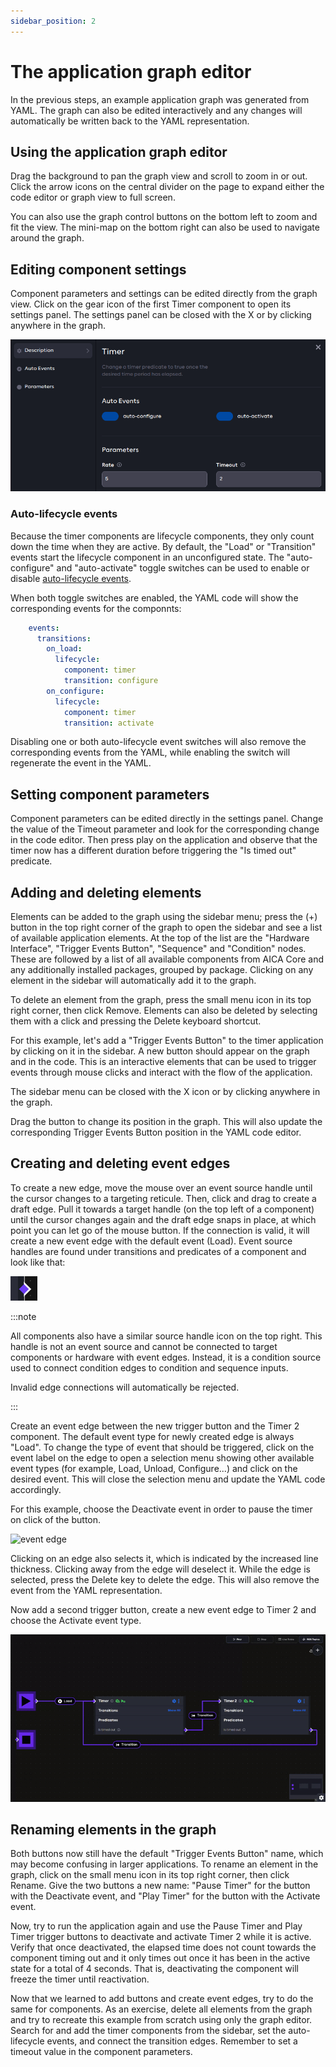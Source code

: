 ```yaml
---
sidebar_position: 2
---
```


# The application graph editor

In the previous steps, an example application graph was generated from YAML. The graph can also be edited interactively
and any changes will automatically be written back to the YAML representation.

## Using the application graph editor

Drag the background to pan the graph view and scroll to zoom in or out. Click the arrow icons on the central divider
on the page to expand either the code editor or graph view to full screen.

You can also use the graph control buttons on the bottom left to zoom and fit the view. The mini-map on the bottom right
can also be used to navigate around the graph.

## Editing component settings

Component parameters and settings can be edited directly from the graph view. Click on the gear icon of the first Timer
component to open its settings panel. The settings panel can be closed with the X or by clicking anywhere in the graph.

![timer settings](./assets/timer-settings.png)

### Auto-lifecycle events

Because the timer components are lifecycle components, they only count down the time when they are active. By default,
the "Load" or "Transition" events start the lifecycle component in an unconfigured state. The "auto-configure" and
"auto-activate" toggle switches can be used to enable or disable
[auto-lifecycle events](../../concepts/05-building-blocks/03-components.md#auto-lifecycle-events).

When both toggle switches are enabled, the YAML code will show the corresponding events for the componnts:

```yaml
    events:
      transitions:
        on_load:
          lifecycle:
            component: timer
            transition: configure
        on_configure:
          lifecycle:
            component: timer
            transition: activate
```

Disabling one or both auto-lifecycle event switches will also remove the corresponding events from the YAML, while
enabling the switch will regenerate the event in the YAML.

## Setting component parameters

Component parameters can be edited directly in the settings panel. Change the value of the Timeout parameter and look
for the corresponding change in the code editor. Then press play on the application and observe that the timer now has a
different duration before triggering the "Is timed out" predicate.

<!-- TODO: explain behavior with "default" once it's working as intended -->

## Adding and deleting elements

Elements can be added to the graph using the sidebar menu; press the (+) button in the top right corner of the graph to
open the sidebar and see a list of available application elements. At the top of the list are the "Hardware Interface",
"Trigger Events Button", "Sequence" and "Condition" nodes. These are followed by a list of all available components from
AICA Core and any additionally installed packages, grouped by package. Clicking on any element in the sidebar will
automatically add it to the graph.

<!-- TODO: link the examples once they exist -->

To delete an element from the graph, press the small menu icon in its top right corner, then click Remove. Elements can
also be deleted by selecting them with a click and pressing the Delete keyboard shortcut.

For this example, let's add a "Trigger Events Button" to the timer application by clicking on it in the sidebar. A new
button should appear on the graph and in the code. This is an interactive elements that can be used to trigger events
through mouse clicks and interact with the flow of the application.

The sidebar menu can be closed with the X icon or by clicking anywhere in the graph.

Drag the button to change its position in the graph. This will also update the corresponding Trigger Events Button
position in the YAML code editor.

## Creating and deleting event edges

To create a new edge, move the mouse over an event source handle until the cursor changes to a targeting reticule. Then,
click and drag to create a draft edge. Pull it towards a target handle (on the top left of a component) until the cursor
changes again and the draft edge snaps in place, at which point you can let go of the mouse button. If the connection is
valid, it will create a new event edge with the default event (Load). Event source handles are found under transitions
and predicates of a component and look like that:

![event handle](./assets/event-source-handle.png)

:::note

All components also have a similar source handle icon on the top right. This handle is not an event source and cannot be
connected to target components or hardware with event edges. Instead, it is a condition source used to connect condition
edges to condition and sequence inputs.

Invalid edge connections will automatically be rejected.

<!-- TODO: link example with conditions -->

:::

Create an event edge between the new trigger button and the Timer 2 component. The default event type for newly created
edge is always "Load". To change the type of event that should be triggered, click on the event label on the edge to
open a selection menu showing other available event types (for example, Load, Unload, Configure...) and click on the
desired event. This will close the selection menu and update the YAML code accordingly.

For this example, choose the Deactivate event in order to pause the timer on click of the button.

![event edge](./assets/event-edge.png)

Clicking on an edge also selects it, which is indicated by the increased line thickness. Clicking away from the edge
will deselect it. While the edge is selected, press the Delete key to delete the edge. This will also remove the
event from the YAML representation.

Now add a second trigger button, create a new event edge to Timer 2 and choose the Activate event type.

![trigger buttons](./assets/trigger-buttons.gif)

## Renaming elements in the graph

Both buttons now still have the default "Trigger Events Button" name, which may become confusing in larger applications.
To rename an element in the graph, click on the small menu icon in its top right corner, then click Rename. Give the two
buttons a new name: "Pause Timer" for the button with the Deactivate event, and "Play Timer" for the button with the
Activate event.

Now, try to run the application again and use the Pause Timer and Play Timer trigger buttons to deactivate and activate
Timer 2 while it is active. Verify that once deactivated, the elapsed time does not count towards the component timing
out and it only times out once it has been in the active state for a total of 4 seconds. That is, deactivating the
component will freeze the timer until reactivation.

Now that we learned to add buttons and create event edges, try to do the same for components. As an exercise, delete
all elements from the graph and try to recreate this example from scratch using only the graph editor. Search for and
add the timer components from the sidebar, set the auto-lifecycle events, and connect the transition edges. Remember to
set a timeout value in the component parameters.
